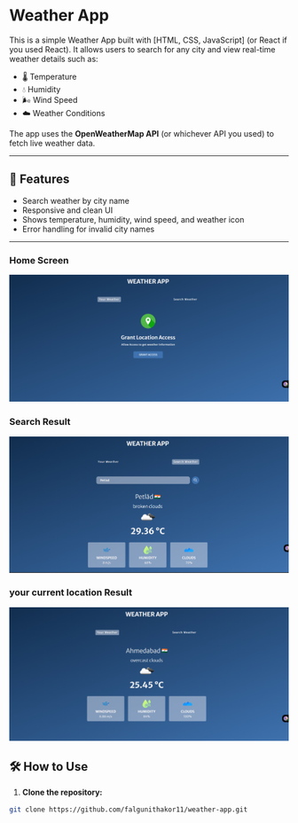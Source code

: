 # Weather App

This is a simple Weather App built with [HTML, CSS, JavaScript] (or React if you used React).
It allows users to search for any city and view real-time weather details such as:

- 🌡️ Temperature  
- 💧 Humidity  
- 🌬️ Wind Speed  
- ☁️ Weather Conditions  

The app uses the **OpenWeatherMap API** (or whichever API you used) to fetch live weather data.

---

## 🚀 Features
- Search weather by city name  
- Responsive and clean UI  
- Shows temperature, humidity, wind speed, and weather icon  
- Error handling for invalid city names  

---
### Home Screen
![Home Screen](./images/ss1.png)

### Search Result
![Search Result](./images/ss2.png)

### your current location Result 
![current location](./images/ss3.png)

## 🛠️ How to Use

1. **Clone the repository:**

```bash
git clone https://github.com/falgunithakor11/weather-app.git




